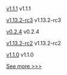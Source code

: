
[v1.1.1](https://github.com/hyperledger/firefly-ui/releases/tag/v1.1.1) v1.1.1

[v1.13.2-rc3](https://github.com/hyperledger/indy-node/releases/tag/v1.13.2-rc3) v1.13.2-rc3

[v0.2.4](https://github.com/hyperledger/aries-framework-javascript/releases/tag/v0.2.4) v0.2.4

[v1.13.2-rc2](https://github.com/hyperledger/indy-node/releases/tag/v1.13.2-rc2) v1.13.2-rc2

[v1.1.0](https://github.com/hyperledger/firefly/releases/tag/v1.1.0) v1.1.0


[See more >>>](https://start-here.hyperledger.org/releases)
